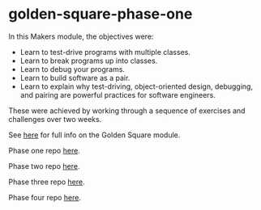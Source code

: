 # golden-square-phase-one

In this Makers module, the objectives were:

- Learn to test-drive programs with multiple classes.
- Learn to break programs up into classes.
- Learn to debug your programs.
- Learn to build software as a pair.
- Learn to explain why test-driving, object-oriented design, debugging, and pairing are powerful practices for software engineers.

These were achieved by working through a sequence of exercises and challenges over two weeks.

See [here](https://github.com/makersacademy/golden-square) for full info on the Golden Square module.

Phase one repo [here](https://github.com/atcq9876/golden-square-phase-one).

Phase two repo [here](https://github.com/atcq9876/golden-square-phase-two).

Phase three repo [here](https://github.com/atcq9876/golden-square-phase-three).

Phase four repo [here](https://github.com/atcq9876/golden-square-phase-four).
